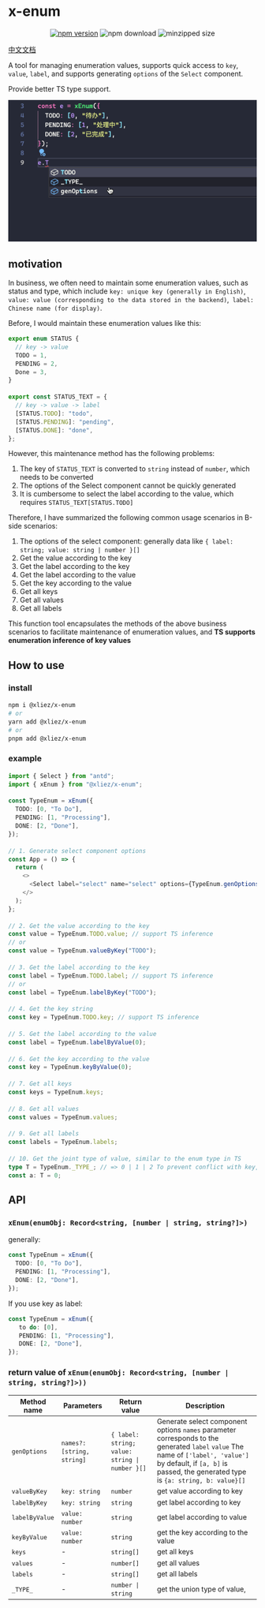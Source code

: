 # x-enum

<div align="center">

[![npm version](https://img.shields.io/npm/v/@xliez/x-enum)](https://www.npmjs.com/package/@xliez/x-enum)
![npm download](https://img.shields.io/npm/dw/@xliez/x-enum)
![minzipped size](https://img.shields.io/bundlephobia/minzip/@xliez/x-enum)

</div>

[中文文档](./README.zh-CN.md)

A tool for managing enumeration values, supports quick access to `key`, `value`, `label`, and supports generating `options` of the `Select` component.

Provide better TS type support.

![sampel](./sample.gif)

## motivation

In business, we often need to maintain some enumeration values, such as status and type, which include `key: unique key (generally in English)`, `value: value (corresponding to the data stored in the backend)`,` label: Chinese name (for display)`.

Before, I would maintain these enumeration values like this:

```ts
export enum STATUS {
  // key -> value
  TODO = 1,
  PENDING = 2,
  Done = 3,
}

export const STATUS_TEXT = {
  // key -> value -> label
  [STATUS.TODO]: "todo",
  [STATUS.PENDING]: "pending",
  [STATUS.DONE]: "done",
};
```

However, this maintenance method has the following problems:

1. The key of `STATUS_TEXT` is converted to `string` instead of `number`, which needs to be converted
2. The options of the Select component cannot be quickly generated
3. It is cumbersome to select the label according to the value, which requires `STATUS_TEXT[STATUS.TODO]`

Therefore, I have summarized the following common usage scenarios in B-side scenarios:

1. The options of the select component: generally data like `{ label: string; value: string | number }[]`
2. Get the value according to the key
3. Get the label according to the key
4. Get the label according to the value
5. Get the key according to the value
6. Get all keys
7. Get all values
8. Get all labels

This function tool encapsulates the methods of the above business scenarios to facilitate maintenance of enumeration values, and **TS supports enumeration inference of key values**

## How to use

### install

```bash
npm i @xliez/x-enum
# or
yarn add @xliez/x-enum
# or
pnpm add @xliez/x-enum
```

### example

```ts
import { Select } from "antd";
import { xEnum } from "@xliez/x-enum";

const TypeEnum = xEnum({
  TODO: [0, "To Do"],
  PENDING: [1, "Processing"],
  DONE: [2, "Done"],
});

// 1. Generate select component options
const App = () => {
  return (
    <>
      <Select label="select" name="select" options={TypeEnum.genOptions()} />
    </>
  );
};

// 2. Get the value according to the key
const value = TypeEnum.TODO.value; // support TS inference
// or
const value = TypeEnum.valueByKey("TODO");

// 3. Get the label according to the key
const label = TypeEnum.TODO.label; // support TS inference
// or
const label = TypeEnum.labelByKey("TODO");

// 4. Get the key string
const key = TypeEnum.TODO.key; // support TS inference

// 5. Get the label according to the value
const label = TypeEnum.labelByValue(0);

// 6. Get the key according to the value
const key = TypeEnum.keyByValue(0);

// 7. Get all keys
const keys = TypeEnum.keys;

// 8. Get all values
const values = TypeEnum.values;

// 9. Get all labels
const labels = TypeEnum.labels;

// 10. Get the joint type of value, similar to the enum type in TS
type T = TypeEnum._TYPE_; // => 0 | 1 | 2 To prevent conflict with key, add an underscore
const a: T = 0;
```

## API

### `xEnum(enumObj: Record<string, [number | string, string?]>)`

generally:

```ts
const TypeEnum = xEnum({
  TODO: [0, "To Do"],
  PENDING: [1, "Processing"],
  DONE: [2, "Done"],
});
```

If you use key as label:

```ts
const TypeEnum = xEnum({
   to do: [0],
   PENDING: [1, "Processing"],
   DONE: [2, "Done"],
});
```

### return value of `xEnum(enumObj: Record<string, [number | string, string?]>))`

| Method name    | Parameters                 | Return value                                   | Description                                                                                                                                                                                                          |
| -------------- | -------------------------- | ---------------------------------------------- | -------------------------------------------------------------------------------------------------------------------------------------------------------------------------------------------------------------------- |
| `genOptions`   | `names?: [string, string]` | `{ label: string; value: string \| number }[]` | Generate select component options `names` parameter corresponds to the generated `label` `value` The name of `['label', 'value']` by default, if `[a, b]` is passed, the generated type is `{a: string, b: value}[]` |
| `valueByKey`   | `key: string`              | `number`                                       | get value according to key                                                                                                                                                                                           |
| `labelByKey`   | `key: string`              | `string`                                       | get label according to key                                                                                                                                                                                           |
| `labelByValue` | `value: number`            | `string`                                       | get label according to value                                                                                                                                                                                         |
| `keyByValue`   | `value: number`            | `string`                                       | get the key according to the value                                                                                                                                                                                   |
| `keys`         | -                          | `string[]`                                     | get all keys                                                                                                                                                                                                         |
| `values`       | -                          | `number[]`                                     | get all values                                                                                                                                                                                                       |
| `labels`       | -                          | `string[]`                                     | get all labels                                                                                                                                                                                                       |
| `_TYPE_`       | -                          | `number \| string`                             | get the union type of value,                                                                                                                                                                                         |
